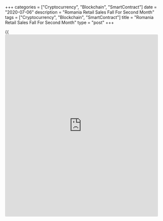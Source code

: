 +++
categories = ["Cryptocurrency", "Blockchain", "SmartContract"]
date = "2020-07-06"
description = "Romania Retail Sales Fall For Second Month"
tags = ["Cryptocurrency", "Blockchain", "SmartContract"]
title = "Romania Retail Sales Fall For Second Month"
type = "post"
+++

{{<iframe id="large-banner" src="https://www.bounty.group/#slide=9.0" width="100%" height="600" scrolling="no" style="border: 0px solid rgb(216, 221, 230); border-radius: 3px;">}}

Romania retail sales declined for the second straight month in May,
figures from the National Institute of Statistics showed on Monday.

Retail sales declined by working-day adjusted 1.2 percent year-on-year
in May, but much slower than the 18.2 percent decrease in April.

Sale of motor vehicles in specialized stores declined 20.4 percent
annually in May and those of non-food products fell 1.7 percent.

Meanwhile, sales of food, beverages and tobacco increased 3.5 percent.

On a month-on-month basis, retail sales rose 20.2 percent in May,
reversing a 21.9 percent decrease in the preceding month.

On an unadjusted basis, retail sales declined 5.3 percent annually in
May and grew 18.5 percent from the prior month.

For comments and feedback [contact](https://www.playgroundfx.com/contact/): editorial@rtt[news](https://www.letsplayfx.com/blog/forex-news-website/).com

[Economic News][1]

 **What parts of the world are seeing the best (and worst) economic
performances lately? Click[here][2] to check out our [Econ Scorecard][2]
and find out! See up-to-the-moment [ranking](https://www.playgroundfx.com/blog/crypto-exchange-ranking/)s for the best and worst
performers in [GDP][2], [unemployment rate][3], [inflation][4] and much
more.**

   1. www.rtt[news](https://www.letsplayfx.com/blog/forex-news-website/).com/Content/EconomicNews.aspx
   2. www.rtt[news](https://www.letsplayfx.com/blog/forex-news-website/).com/economic-scorecard/world-rank/GDP/highest-performance.aspx
   3. www.rtt[news](https://www.letsplayfx.com/blog/forex-news-website/).com/economic-scorecard/world-rank/unemployment-rate/lowest-performance.aspx
   4. www.rtt[news](https://www.letsplayfx.com/blog/forex-news-website/).com/economic-scorecard/world-rank/CPI/highest-performance.aspx